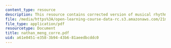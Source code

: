 ```yaml
---
content_type: resource
description: This resource contains corrected version of musical rhythm.
file: /media/https%3A/open-learning-course-data-rc.s3.amazonaws.com/21m-301-harmony-and-counterpoint-i-spring-2005/a61e0451e3583b9443b681aeedbcddc0_nathan_meng_corre.pdf
file_type: application/pdf
resourcetype: Document
title: nathan_meng_corre.pdf
uid: a61e0451-e358-3b94-43b6-81aeedbcddc0
---
```

